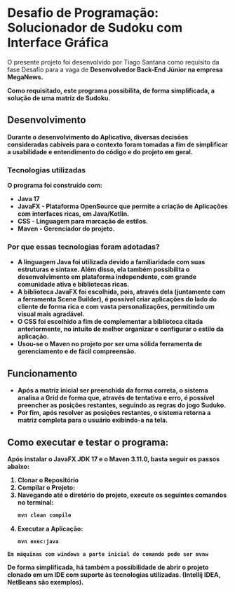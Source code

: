 # Desafio de Programação: Solucionador de Sudoku com Interface Gráfica

O presente projeto foi desenvolvido por Tiago Santana como requisito da fase Desafio para a vaga de <b>Desenvolvedor Back-End Júnior<b> na empresa <b>MegaNews<b>.

Como requisitado, este programa possibilita, de forma simplificada, a solução de uma matriz de Sudoku.

## Desenvolvimento

Durante o desenvolvimento do Aplicativo, diversas decisões consideradas cabíveis para o contexto foram tomadas a fim de 
simplificar a usabilidade e entendimento do código e do projeto em geral.

### Tecnologias utilizadas

O programa foi construído com:
- <b>Java 17<b>
- <b>JavaFX<b> - Plataforma OpenSource que permite a criação de Aplicações com interfaces ricas, em Java/Kotlin.
- <b>CSS<b> - Linguagem para marcação de estilos.
- <b>Maven<b> - Gerenciador do projeto.

### Por que essas tecnologias foram adotadas?

- A linguagem Java foi utilizada devido a familiaridade com suas estruturas e sintaxe. Além disso, ela também possibilita
o desenvolvimento em plataforma independente, com grande comunidade ativa e bibliotecas ricas. 
- A biblioteca JavaFX foi escolhida, pois, através dela (juntamente com a ferramenta Scene Builder), é possível
criar aplicações do lado do cliente de forma rica e com vasta personalizações, permitindo um visual mais agradável.
- O CSS foi escolhido a fim de complementar a biblioteca citada anteriormente, no intuito de melhor organizar e
configurar o estilo da aplicação.
- Usou-se o Maven no projeto por ser uma sólida ferramenta de gerenciamento e de fácil compreensão.

## Funcionamento

- Após a matriz inicial ser preenchida da forma correta, o sistema analisa a Grid de forma que, através de tentativa e erro,
é possível preencher as posições restantes, seguindo as regras do jogo Suduko.
- Por fim, após resolver as posições restantes, o sistema retorna a matriz completa para o usuário exibindo-a na tela.

## Como executar e testar o programa:

Após instalar o JavaFX JDK 17 e o Maven 3.11.0, basta seguir os passos abaixo:

1. Clonar o Repositório
2. Compilar o Projeto:
3. Navegando até o diretório do projeto, execute os seguintes comandos no terminal:
    ```bash
    mvn clean compile
    ```
4. Executar a Aplicação:
    ```bash
   mvn exec:java
    ```

``
Em máquinas com windows a parte inicial do comando pode ser mvnw
``

De forma simplificada, há também a possibilidade de abrir o projeto clonado em um IDE com suporte às tecnologias utilizadas.
(Intellij IDEA, NetBeans são exemplos).

